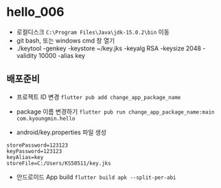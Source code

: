 # hello_006

- 로컬디스크 `C:\Program Files\Java\jdk-15.0.2\bin` 이동
- git bash, 또는 windows cmd 창 열기
- ./keytool -genkey -keystore ~/key.jks -keyalg RSA -keysize 2048 -validity 10000 -alias key

## 배포준비

- 프로젝트 ID 변경
  `flutter pub add change_app_package_name`
- package 이름 변경하기
  `flutter pub run change_app_package_name:main com.kyoungmin.hello`

- android/key.properties 파일 생성

```
storePassword=123123
keyPassword=123123
keyAlias=key
storeFile=C:/Users/KS50511/key.jks
```

- 안드로이드 App build
  `flutter build apk --split-per-abi`
